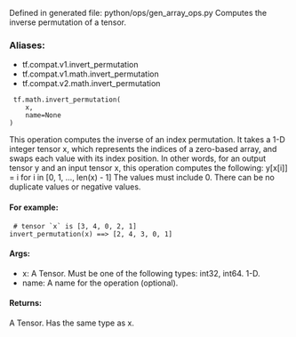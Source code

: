 Defined in generated file: python/ops/gen_array_ops.py
Computes the inverse permutation of a tensor.
### Aliases:
- tf.compat.v1.invert_permutation
- tf.compat.v1.math.invert_permutation
- tf.compat.v2.math.invert_permutation

```
 tf.math.invert_permutation(
    x,
    name=None
)
```
This operation computes the inverse of an index permutation. It takes a 1-D integer tensor x, which represents the indices of a zero-based array, and swaps each value with its index position. In other words, for an output tensor y and an input tensor x, this operation computes the following:
y[x[i]] = i for i in [0, 1, ..., len(x) - 1]
The values must include 0. There can be no duplicate values or negative values.
#### For example:

```
 # tensor `x` is [3, 4, 0, 2, 1]
invert_permutation(x) ==> [2, 4, 3, 0, 1]
```
#### Args:
- x: A Tensor. Must be one of the following types: int32, int64. 1-D.
- name: A name for the operation (optional).
#### Returns:
A Tensor. Has the same type as x.
